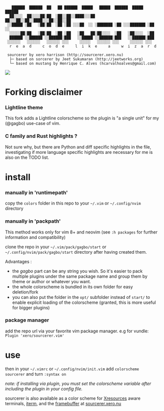 ```
   ██████  ██████  ██   ██ ██████  █████   █████  ██████  █████  ██████
  ██░░░░  ██░░░░██░██  ░██░░██░░████░░░██ ██░░░██░░██░░████░░░██░░██░░██
 ░░█████ ░██   ░██░██  ░██ ░██ ░░░██  ░░ ░███████ ░██ ░░░███████ ░██ ░░
  ░░░░░██░██   ░██░██  ░██ ░██   ░██   ██░██░░░░  ░██   ░██░░░░  ░██   
  ██████ ░░██████ ░░██████░███   ░░█████ ░░██████░███   ░░██████░███   
 ░░░░░░   ░░░░░░   ░░░░░░ ░░░     ░░░░░   ░░░░░░ ░░░     ░░░░░░ ░░░   
  r  e  a  d     c  o  d  e     l  i  k  e     a     w  i  z  a  r  d 

 sourcerer by xero harrison (http://sourcerer.xero.nu)
  ├─ based on sorcerer by Jeet Sukumaran (http://jeetworks.org)
  └─ based on mustang by Henrique C. Alves (hcarvalhoalves@gmail.com)
```

![](https://raw.githubusercontent.com/gagbo/sourcerer.vim/master/preview.png)

# Forking disclaimer

### Lightline theme
This fork adds a Lightline colorscheme so the plugin is "a single unit"
for my (@gagbo) use-case of vim.

### C family and Rust highlights ?
Not sure why, but there are Python and diff specific highlights in the file,
investigating if more language specific highlights are necessary for me is also on
the TODO list.

# install

### manually in 'runtimepath'
copy the `colors` folder in this repo to your `~/.vim` or `~/.config/nvim` directory

### manually in 'packpath'
This method works only for vim 8+ and neovim (see `:h packages` for further
information and compatibility)

clone the repo in your `~/.vim/pack/gagbo/start` or `~/.config/nvim/pack/gagbo/start`
directory after having created them.

Advantages :

- the *gagbo* part can be any string you wish. So it's easier to pack multiple plugins
  under the same package name and group them by theme or author or whatever you want.
- the whole colorscheme is bundled in its own folder for easy deletion/fork
- you can also put the folder in the `opt/` subfolder instead of `start/` to enable
  explicit loading of the colorscheme (granted, this is more useful for bigger plugins)

### package manager
add the repo url via your favorite vim package manager. e.g for vundle: `Plugin 'xero/sourcerer.vim'` 

# use
then in your `~/.vimrc` or `~/.config/nvim/init.vim` add `colorscheme sourcerer` and turn `:syntax on`

*note: if installing via plugin, you must set the colorscheme variable after including the plugin in your config file.*

sourcerer is also available as a color scheme for [Xresources](https://github.com/xero/sourcerer/blob/master/sourcerer.Xresources) aware terminals, [iterm](https://github.com/xero/sourcerer/blob/master/sourcerer.itermcolors), and the [framebuffer](https://github.com/xero/sourcerer/blob/master/sourcerer.sh) at [sourcerer.xero.nu](http://sourcerer.xero.nu)
